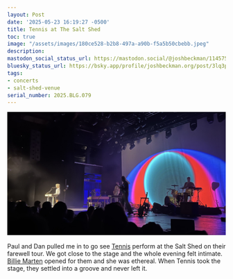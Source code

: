 ```yaml
---
layout: Post
date: '2025-05-23 16:19:27 -0500'
title: Tennis at The Salt Shed
toc: true
image: "/assets/images/180ce528-b2b8-497a-a90b-f5a5b50cbebb.jpeg"
description:
mastodon_social_status_url: https://mastodon.social/@joshbeckman/114575345844330713
bluesky_status_url: https://bsky.app/profile/joshbeckman.org/post/3lq3pn6wc3y2o
tags:
- concerts
- salt-shed-venue
serial_number: 2025.BLG.079
---
```

![Tennis in concert](/assets/images/180ce528-b2b8-497a-a90b-f5a5b50cbebb.jpeg)

Paul and Dan pulled me in to go see [Tennis](https://tennis-music.com/) perform at the Salt Shed on their farewell tour. We got close to the stage and the whole evening felt intimate. [Billie Marten](https://www.billiemarten.com/) opened for them and she was ethereal. When Tennis took the stage, they settled into a groove and never left it.
